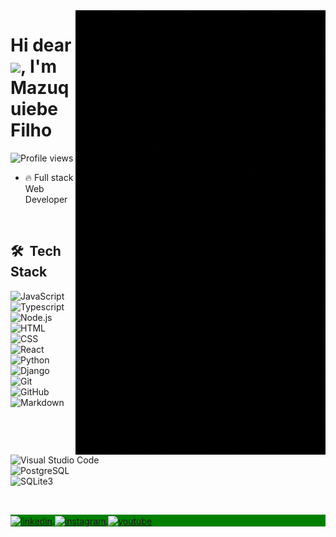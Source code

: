 <img src="https://github.com/Mazuquiebe/Mazuquiebe/blob/main/%40DMRMAZU%20(1).gif" align="right" width="400px">
<h1 align="left">Hi dear<img src="https://raw.githubusercontent.com/kaueMarques/kaueMarques/master/hi.gif" height="30px">, I'm Mazuquiebe Filho</h1>
<p align="left"> <img src="https://komarev.com/ghpvc/?username=Mazuquiebe&color=green" alt="Profile views" /> </p>

- 🔥 Full stack Web Developer

<br>

## 🛠 &nbsp;Tech Stack

![JavaScript](https://img.shields.io/badge/-JavaScript-05122A?style=flat&logo=javascript)&nbsp;<br>
![Typescript](https://img.shields.io/badge/-Typescript-05122A?style=flat&logo=Typescript)&nbsp;<br>
![Node.js](https://img.shields.io/badge/-Node.js-05122A?style=flat&logo=node.js)&nbsp;<br>
![HTML](https://img.shields.io/badge/-HTML-05122A?style=flat&logo=HTML5)&nbsp;<br>
![CSS](https://img.shields.io/badge/-CSS-05122A?style=flat&logo=CSS3&logoColor=1572B6)&nbsp;<br>
![React](https://img.shields.io/badge/-React-05122A?style=flat&logo=react)&nbsp;<br>
![Python](https://img.shields.io/badge/-Python-05122A?style=flat&logo=python)&nbsp;<br>
![Django](https://img.shields.io/badge/-Django-05122A?style=flat&logo=django)&nbsp;<br>
![Git](https://img.shields.io/badge/-Git-05122A?style=flat&logo=git)&nbsp;<br>
![GitHub](https://img.shields.io/badge/-GitHub-05122A?style=flat&logo=github)&nbsp;<br>
![Markdown](https://img.shields.io/badge/-Markdown-05122A?style=flat&logo=markdown)&nbsp;<br>
![Visual Studio Code](https://img.shields.io/badge/-Visual%20Studio%20Code-05122A?style=flat&logo=visual-studio-code&logoColor=007ACC)&nbsp;<br>
![PostgreSQL](https://img.shields.io/badge/-PostgreSQL-05122A?style=flat&logo=postgresql)&nbsp;<br>
![SQLite3](https://img.shields.io/badge/-SQLite-05122A?style=flat&logo=sqlite)&nbsp;<br>

<br>

<p align="left" style="background:green">
<a href="https://www.linkedin.com/in/mazuquiebe-filho-549815230/" target="_blank">
  <img align="center" src="https://img.shields.io/badge/-mazuquiebe-05122A?style=flat&logo=linkedin" alt="linkedin"/>
</a>
<a href="https://www.instagram.com/dmrmazu/" target="_blank">
 <img align="center" src="https://img.shields.io/badge/-mazuquiebe-05122A?style=flat&logo=instagram" alt="instagram"/>
</a>
<a href="https://www.youtube.com/@mazuquiebe_filho" target="_blank">
 <img align="center" src="https://img.shields.io/badge/-mazuquiebe-05122A?style=flat&logo=youtube" alt="youtube"/>
</a>
</p>
<!--

## ⚙️ &nbsp;GitHub Analytics

<p align="left">
<img width="530em" src="https://github-readme-stats.vercel.app/api?username=mazuquiebe&show_icons=true&theme=vision-friendly-dark" alt="Mazuquiebe's stats"/>
</p>

<br>
**Mazuquiebe/Mazuquiebe** is a ✨ _special_ ✨ repository because its `README.md` (this file) appears on your GitHub profile.

Here are some ideas to get you started:

- 🔭 I’m currently working on ...
- 🌱 I’m currently learning ...
- 👯 I’m looking to collaborate on ...
- 🤔 I’m looking for help with ...
- 💬 Ask me about ...
- 📫 How to reach me: ...
- 😄 Pronouns: ...
- ⚡ Fun fact: ...
-->
